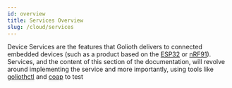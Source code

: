 ```yaml
---
id: overview
title: Services Overview
slug: /cloud/services
---
```


Device Services are the features that Golioth delivers to connected embedded devices (such as a product based on the [ESP32](/hardware/esp32) or [nRF91](/hardware/nrf91)). Services, and the content of this section of the documentation, will revolve around implementing the service and more importantly, using tools like [goliothctl](/reference/command-line-tools/goliothctl/goliothctl/) and [coap](/reference/command-line-tools/coap/coap/) to test
